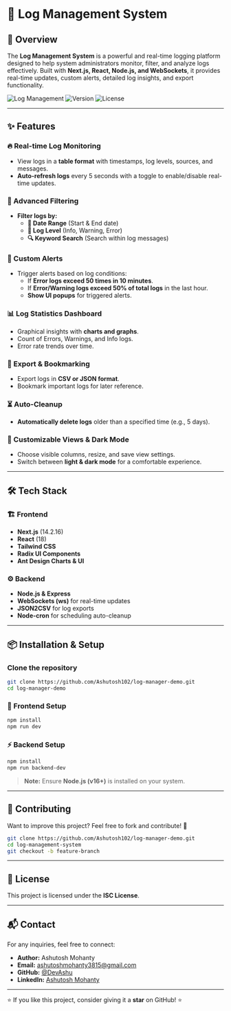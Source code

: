 # 📜 Log Management System

## 🚀 Overview
The **Log Management System** is a powerful and real-time logging platform designed to help system administrators monitor, filter, and analyze logs effectively. Built with **Next.js, React, Node.js, and WebSockets**, it provides real-time updates, custom alerts, detailed log insights, and export functionality.

![Log Management](https://img.shields.io/badge/Log%20Management-RealTime-blue.svg) ![Version](https://img.shields.io/badge/Version-1.0-green) ![License](https://img.shields.io/badge/License-ISC-orange)

---

## ✨ Features

### 🔥 Real-time Log Monitoring
- View logs in a **table format** with timestamps, log levels, sources, and messages.
- **Auto-refresh logs** every 5 seconds with a toggle to enable/disable real-time updates.

### 🔎 Advanced Filtering
- **Filter logs by:**
  - **📅 Date Range** (Start & End date)
  - **📌 Log Level** (Info, Warning, Error)
  - **🔍 Keyword Search** (Search within log messages)

### 🚨 Custom Alerts
- Trigger alerts based on log conditions:
  - If **Error logs exceed 50 times in 10 minutes**.
  - If **Error/Warning logs exceed 50% of total logs** in the last hour.
  - **Show UI popups** for triggered alerts.

### 📊 Log Statistics Dashboard
- Graphical insights with **charts and graphs**.
- Count of Errors, Warnings, and Info logs.
- Error rate trends over time.

### 📁 Export & Bookmarking
- Export logs in **CSV or JSON format**.
- Bookmark important logs for later reference.

### ⏳ Auto-Cleanup
- **Automatically delete logs** older than a specified time (e.g., 5 days).

### 🎨 Customizable Views & Dark Mode
- Choose visible columns, resize, and save view settings.
- Switch between **light & dark mode** for a comfortable experience.

---

## 🛠️ Tech Stack

### 🏗 Frontend
- **Next.js** (14.2.16)
- **React** (18)
- **Tailwind CSS**
- **Radix UI Components**
- **Ant Design Charts & UI**

### ⚙ Backend
- **Node.js & Express**
- **WebSockets (ws)** for real-time updates
- **JSON2CSV** for log exports
- **Node-cron** for scheduling auto-cleanup

---

## 📦 Installation & Setup

### Clone the repository
```sh
git clone https://github.com/Ashutosh102/log-manager-demo.git
cd log-manager-demo
```

### 🔧 Frontend Setup
```sh
npm install
npm run dev
```

### ⚡ Backend Setup
```sh
npm install
npm run backend-dev
```

> **Note:** Ensure **Node.js (v16+)** is installed on your system.

---


## 🤝 Contributing
Want to improve this project? Feel free to fork and contribute! 🚀

```sh
git clone https://github.com/Ashutosh102/log-manager-demo.git
cd log-management-system
git checkout -b feature-branch
```

---

## 📜 License
This project is licensed under the **ISC License**.

---

## 📬 Contact
For any inquiries, feel free to connect:
- **Author:** Ashutosh Mohanty  
- **Email:** ashutoshmohanty3815@gmail.com  
- **GitHub:** [@DevAshu](https://github.com/Ashutosh102)  
- **LinkedIn:** [Ashutosh Mohanty](https://linkedin.com/in/devashu)

---

⭐ If you like this project, consider giving it a **star** on GitHub! ⭐

